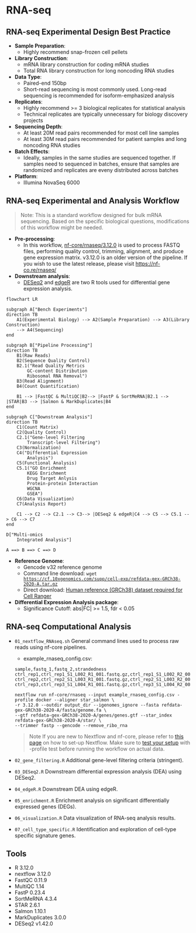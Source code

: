 # RNA-seq
## RNA-seq Experimental Design Best Practice
- **Sample Preparation**:
  * Highly recommend snap-frozen cell pellets
- **Library Construction**:
  * mRNA library construction for coding mRNA studies
  * Total RNA library construction for long noncoding RNA studies
- **Data Type**:
  * Paired-end 150bp
  * Short-read sequencing is most commonly used. Long-read sequencing is recommended for isoform-emphasized analysis
- **Replicates**:
    * Highly recommend >= 3 biological replicates for statistical analysis
    * Technical replicates are typically unnecessary for biology discovery projects
- **Sequencing Depth**:
    * At least 20M read pairs recommended for most cell line samples
    * At least 30M read pairs recommended for patient samples and long noncoding RNA studies
- **Batch Effects**:
    * Ideally, samples in the same studies are sequenced together. If samples need to sequenced in batches, ensure that samples are randomized and replicates are eveny distributed across batches
- **Platform**:
    * Illumina NovaSeq 6000

## RNA-seq Experimental and Analysis Workflow

> Note: This is a standard workflow designed for bulk mRNA sequencing. Based on the specific biological questions, modifications of this workflow might be needed.

- **Pre-processing**:
    * In this workflow, [nf-core/rnaseq/3.12.0](https://nf-co.re/rnaseq/3.12.0) is used to process FASTQ files, performing quality control, trimming, alignment, and produce gene expression matrix. v3.12.0 is an older version of the pipeline. If you wish to use the latest release, please visit https://nf-co.re/rnaseq/
- **Downstream analysis**:
  * [DESeq2](https://bioconductor.org/packages/release/bioc/html/DESeq2.html) and [edgeR](https://bioconductor.org/packages/release/bioc/html/edgeR.html) are two R tools used for differential gene expression analysis.


```mermaid
flowchart LR

subgraph A["Bench Experiments"]
direction TB
    A1(Experimental Biology) --> A2(Sample Preparation) --> A3(Library Construction)
    --> A4(Sequencing)
end

subgraph B["Pipeline Processing"]
direction TB
    B1(Raw Reads)
    B2(Sequence Quality Control)
    B2.1("Read Quality Metrics
        GC-content Distribution
        Ribosomal RNA Removal")
    B3(Read Alignment)
    B4(Count Quantification)

    B1 --> |FastQC & MultiQC|B2--> |FastP & SortMeRNA|B2.1 --> |STAR|B3 --> |Salmon & MarkDuplicates|B4
end

subgraph C["Downstream Analysis"]
direction TB
    C1(Count Matrix) 
    C2(Quality Control) 
    C2.1("Gene-level Filtering
        Transcript-level Filtering") 
    C3(Normalization) 
    C4("Differential Expression
        Analysis")
    C5(Functional Analysis) 
    C5.1("GO Enrichment
        KEGG Enrichment
        Drug Target Anlysis
        Protein-protein Interaction
        WGCNA
        GSEA")
    C6(Data Visualization)
    C7(Analysis Report)

    C1 --> C2 --> C2.1 --> C3--> |DESeq2 & edgeR|C4 --> C5 --> C5.1 --> C6 --> C7
end

D["Multi-omics
    Integrated Analysis"]

A ==> B ==> C ==> D
```
- **Reference Genome**:
    * Gencode v32 reference genome
    * Command line download: <code>wget https://cf.10xgenomics.com/supp/cell-exp/refdata-gex-GRCh38-2020-A.tar.gz</code>
    * Direct download: [Human reference (GRCh38) dataset required for Cell Ranger](https://support.10xgenomics.com/single-cell-gene-expression/software/downloads/latest/)
- **Differential Expression Analysis package**:
    * Significance Cutoff: abs|FC| >= 1.5, fdr < 0.05

## RNA-seq Computational Analysis
- `01_nextflow_RNAseq.sh` General command lines used to process raw reads using nf-core pipelines.
   * example_rnaseq_config.csv:
  ```
  sample,fastq_1,fastq_2,strandedness
  ctrl_rep1,ctrl_rep1_S1_L002_R1_001.fastq.gz,ctrl_rep1_S1_L002_R2_001.fastq.gz,auto
  ctrl_rep2,ctrl_rep2_S1_L003_R1_001.fastq.gz,ctrl_rep2_S1_L003_R2_001.fastq.gz,auto
  ctrl_rep3,ctrl_rep3_S1_L004_R1_001.fastq.gz,ctrl_rep3_S1_L004_R2_001.fastq.gz,auto
  ```
  ```
  nextflow run nf-core/rnaseq --input example_rnaseq_config.csv -profile docker --aligner star_salmon \
  -r 3.12.0 --outdir output_dir --igenomes_ignore --fasta refdata-gex-GRCh38-2020-A/fasta/genome.fa \
  --gtf refdata-gex-GRCh38-2020-A/genes/genes.gtf --star_index refdata-gex-GRCh38-2020-A/star/ \
  --trimmer fastp --gencode --remove_ribo_rna
  ```
  > Note If you are new to Nextflow and nf-core, please refer to [this page](https://nf-co.re/docs/usage/installation) on how to set-up Nextflow. Make sure to [test your setup](https://nf-co.re/docs/usage/introduction#how-to-run-a-pipeline) with -profile test before running the workflow on actual data.
  
- `02_gene_filtering.R` Additional gene-level filtering criteria (stringent).
- `03_DESeq2.R` Downstream differential expression analysis (DEA) using DESeq2.
- `04_edgeR.R` Downstream DEA using edgeR.
- `05_enrichment.R` Enrichment analysis on significant differentially expressed genes (DEGs).
- `06_visualization.R` Data visualization of RNA-seq analysis results.
- `07_cell_type_specific.R` Identification and exploration of cell-type specific signature genes.

## Tools 
- R 3.12.0
- nextflow 3.12.0
- FastQC 0.11.9
- MultiQC 1.14
- FastP 0.23.4
- SortMeRNA 4.3.4
- STAR 2.6.1
- Salmon 1.10.1
- MarkDuplicates 3.0.0
- DESeq2 v1.42.0














